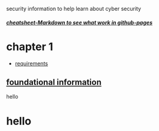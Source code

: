 
<link rel="stylesheet" href="styles.css">

<div class="title">
   
</div>

security information to help learn about cyber security
##### [cheatsheet-Markdown to see what work in github-pages](CheatsheetMarkdown.md)

# chapter 1
- [requirements](SecurityPlus/requirements.md)
## [foundational information]()
<div>
hello 
<h1> 
hello
</h1>
</div>
<div class="title">
  
</div>